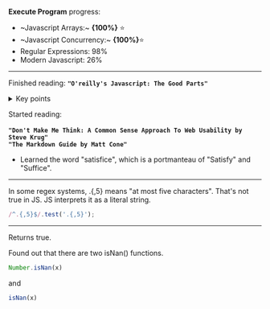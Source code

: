 **Execute Program** progress:

- ~Javascript Arrays:~ **{100%}** ⭐
- ~Javascript Concurrency:~ **{100%}**⭐
- Regular Expressions: 98%<br>
- Modern Javascript: 26%<br>

---

Finished reading: **`"O'reilly's Javascript: The Good Parts"`**
<details>
<summary>Key points</summary><br>
  
- Always use scope 
- Demystified some grammar 

</details>

Started reading:<br><br>
**`"Don't Make Me Think: A Common Sense Approach To Web Usability by Steve Krug"`**<br>
**`"The Markdown Guide by Matt Cone"`**<br>
- Learned the word "satisfice", which is a portmanteau of "Satisfy" and "Suffice".

---

In some regex systems, .{,5} means "at most five characters". That's not true in JS. JS interprets it as a literal string.
```js
/^.{,5}$/.test('.{,5}');
```

---

Returns true.

Found out that there are two isNan() functions.<br>
```js
Number.isNan(x)
``` 
and 
```js
isNan(x)
```
